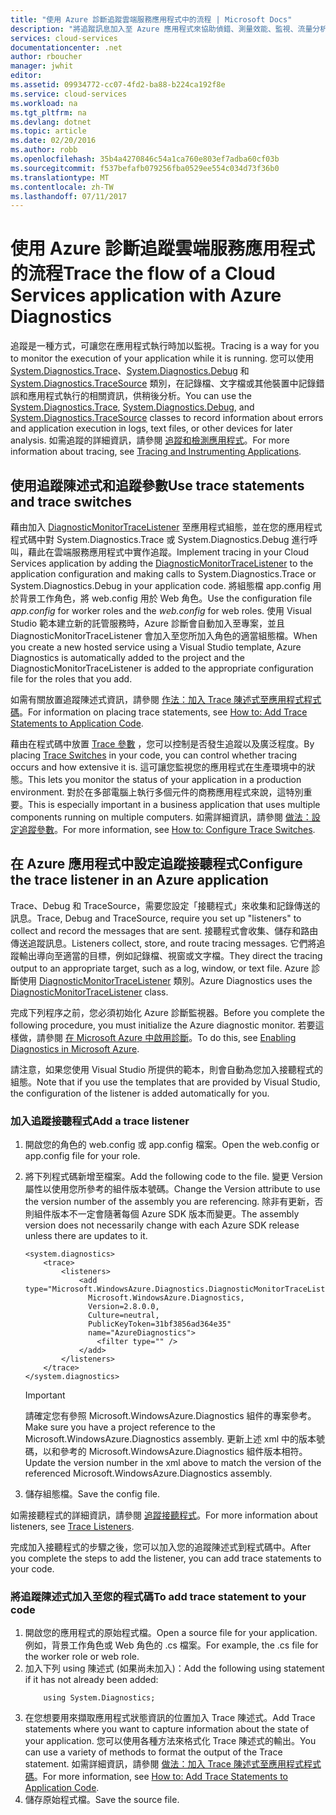```yaml
---
title: "使用 Azure 診斷追蹤雲端服務應用程式中的流程 | Microsoft Docs"
description: "將追蹤訊息加入至 Azure 應用程式來協助偵錯、測量效能、監視、流量分析等等。"
services: cloud-services
documentationcenter: .net
author: rboucher
manager: jwhit
editor: 
ms.assetid: 09934772-cc07-4fd2-ba88-b224ca192f8e
ms.service: cloud-services
ms.workload: na
ms.tgt_pltfrm: na
ms.devlang: dotnet
ms.topic: article
ms.date: 02/20/2016
ms.author: robb
ms.openlocfilehash: 35b4a4270846c54a1ca760e803ef7adba60cf03b
ms.sourcegitcommit: f537befafb079256fba0529ee554c034d73f36b0
ms.translationtype: MT
ms.contentlocale: zh-TW
ms.lasthandoff: 07/11/2017
---
```

# <a name="trace-the-flow-of-a-cloud-services-application-with-azure-diagnostics"></a><span data-ttu-id="cdb24-103">使用 Azure 診斷追蹤雲端服務應用程式的流程</span><span class="sxs-lookup"><span data-stu-id="cdb24-103">Trace the flow of a Cloud Services application with Azure Diagnostics</span></span>
<span data-ttu-id="cdb24-104">追蹤是一種方式，可讓您在應用程式執行時加以監視。</span><span class="sxs-lookup"><span data-stu-id="cdb24-104">Tracing is a way for you to monitor the execution of your application while it is running.</span></span> <span data-ttu-id="cdb24-105">您可以使用 [System.Diagnostics.Trace](https://msdn.microsoft.com/library/system.diagnostics.trace.aspx)、[System.Diagnostics.Debug](https://msdn.microsoft.com/library/system.diagnostics.debug.aspx) 和 [System.Diagnostics.TraceSource](https://msdn.microsoft.com/library/system.diagnostics.tracesource.aspx) 類別，在記錄檔、文字檔或其他裝置中記錄錯誤和應用程式執行的相關資訊，供稍後分析。</span><span class="sxs-lookup"><span data-stu-id="cdb24-105">You can use the [System.Diagnostics.Trace](https://msdn.microsoft.com/library/system.diagnostics.trace.aspx), [System.Diagnostics.Debug](https://msdn.microsoft.com/library/system.diagnostics.debug.aspx), and [System.Diagnostics.TraceSource](https://msdn.microsoft.com/library/system.diagnostics.tracesource.aspx) classes to record information about errors and application execution in logs, text files, or other devices for later analysis.</span></span> <span data-ttu-id="cdb24-106">如需追蹤的詳細資訊，請參閱 [追蹤和檢測應用程式](https://msdn.microsoft.com/library/zs6s4h68.aspx)。</span><span class="sxs-lookup"><span data-stu-id="cdb24-106">For more information about tracing, see [Tracing and Instrumenting Applications](https://msdn.microsoft.com/library/zs6s4h68.aspx).</span></span>

## <a name="use-trace-statements-and-trace-switches"></a><span data-ttu-id="cdb24-107">使用追蹤陳述式和追蹤參數</span><span class="sxs-lookup"><span data-stu-id="cdb24-107">Use trace statements and trace switches</span></span>
<span data-ttu-id="cdb24-108">藉由加入 [DiagnosticMonitorTraceListener](https://msdn.microsoft.com/library/azure/microsoft.windowsazure.diagnostics.diagnosticmonitortracelistener.aspx) 至應用程式組態，並在您的應用程式程式碼中對 System.Diagnostics.Trace 或 System.Diagnostics.Debug 進行呼叫，藉此在雲端服務應用程式中實作追蹤。</span><span class="sxs-lookup"><span data-stu-id="cdb24-108">Implement tracing in your Cloud Services application by adding the [DiagnosticMonitorTraceListener](https://msdn.microsoft.com/library/azure/microsoft.windowsazure.diagnostics.diagnosticmonitortracelistener.aspx) to the application configuration and making calls to System.Diagnostics.Trace or System.Diagnostics.Debug in your application code.</span></span> <span data-ttu-id="cdb24-109">將組態檔 app.config 用於背景工作角色，將 web.config 用於 Web 角色。</span><span class="sxs-lookup"><span data-stu-id="cdb24-109">Use the configuration file *app.config* for worker roles and the *web.config* for web roles.</span></span> <span data-ttu-id="cdb24-110">使用 Visual Studio 範本建立新的託管服務時，Azure 診斷會自動加入至專案，並且 DiagnosticMonitorTraceListener 會加入至您所加入角色的適當組態檔。</span><span class="sxs-lookup"><span data-stu-id="cdb24-110">When you create a new hosted service using a Visual Studio template, Azure Diagnostics is automatically added to the project and the DiagnosticMonitorTraceListener is added to the appropriate configuration file for the roles that you add.</span></span>

<span data-ttu-id="cdb24-111">如需有關放置追蹤陳述式資訊，請參閱 [作法：加入 Trace 陳述式至應用程式程式碼](https://msdn.microsoft.com/library/zd83saa2.aspx)。</span><span class="sxs-lookup"><span data-stu-id="cdb24-111">For information on placing trace statements, see [How to: Add Trace Statements to Application Code](https://msdn.microsoft.com/library/zd83saa2.aspx).</span></span>

<span data-ttu-id="cdb24-112">藉由在程式碼中放置 [Trace 參數](https://msdn.microsoft.com/library/3at424ac.aspx) ，您可以控制是否發生追蹤以及廣泛程度。</span><span class="sxs-lookup"><span data-stu-id="cdb24-112">By placing [Trace Switches](https://msdn.microsoft.com/library/3at424ac.aspx) in your code, you can control whether tracing occurs and how extensive it is.</span></span> <span data-ttu-id="cdb24-113">這可讓您監視您的應用程式在生產環境中的狀態。</span><span class="sxs-lookup"><span data-stu-id="cdb24-113">This lets you monitor the status of your application in a production environment.</span></span> <span data-ttu-id="cdb24-114">對於在多部電腦上執行多個元件的商務應用程式來說，這特別重要。</span><span class="sxs-lookup"><span data-stu-id="cdb24-114">This is especially important in a business application that uses multiple components running on multiple computers.</span></span> <span data-ttu-id="cdb24-115">如需詳細資訊，請參閱 [做法：設定追蹤參數](https://msdn.microsoft.com/library/t06xyy08.aspx)。</span><span class="sxs-lookup"><span data-stu-id="cdb24-115">For more information, see [How to: Configure Trace Switches](https://msdn.microsoft.com/library/t06xyy08.aspx).</span></span>

## <a name="configure-the-trace-listener-in-an-azure-application"></a><span data-ttu-id="cdb24-116">在 Azure 應用程式中設定追蹤接聽程式</span><span class="sxs-lookup"><span data-stu-id="cdb24-116">Configure the trace listener in an Azure application</span></span>
<span data-ttu-id="cdb24-117">Trace、Debug 和 TraceSource，需要您設定「接聽程式」來收集和記錄傳送的訊息。</span><span class="sxs-lookup"><span data-stu-id="cdb24-117">Trace, Debug and TraceSource, require you set up "listeners" to collect and record the messages that are sent.</span></span> <span data-ttu-id="cdb24-118">接聽程式會收集、儲存和路由傳送追蹤訊息。</span><span class="sxs-lookup"><span data-stu-id="cdb24-118">Listeners collect, store, and route tracing messages.</span></span> <span data-ttu-id="cdb24-119">它們將追蹤輸出導向至適當的目標，例如記錄檔、視窗或文字檔。</span><span class="sxs-lookup"><span data-stu-id="cdb24-119">They direct the tracing output to an appropriate target, such as a log, window, or text file.</span></span> <span data-ttu-id="cdb24-120">Azure 診斷使用 [DiagnosticMonitorTraceListener](https://msdn.microsoft.com/library/azure/microsoft.windowsazure.diagnostics.diagnosticmonitortracelistener.aspx) 類別。</span><span class="sxs-lookup"><span data-stu-id="cdb24-120">Azure Diagnostics uses the [DiagnosticMonitorTraceListener](https://msdn.microsoft.com/library/azure/microsoft.windowsazure.diagnostics.diagnosticmonitortracelistener.aspx) class.</span></span>

<span data-ttu-id="cdb24-121">完成下列程序之前，您必須初始化 Azure 診斷監視器。</span><span class="sxs-lookup"><span data-stu-id="cdb24-121">Before you complete the following procedure, you must initialize the Azure diagnostic monitor.</span></span> <span data-ttu-id="cdb24-122">若要這樣做，請參閱 [在 Microsoft Azure 中啟用診斷](cloud-services-dotnet-diagnostics.md)。</span><span class="sxs-lookup"><span data-stu-id="cdb24-122">To do this, see [Enabling Diagnostics in Microsoft Azure](cloud-services-dotnet-diagnostics.md).</span></span>

<span data-ttu-id="cdb24-123">請注意，如果您使用 Visual Studio 所提供的範本，則會自動為您加入接聽程式的組態。</span><span class="sxs-lookup"><span data-stu-id="cdb24-123">Note that if you use the templates that are provided by Visual Studio, the configuration of the listener is added automatically for you.</span></span>

### <a name="add-a-trace-listener"></a><span data-ttu-id="cdb24-124">加入追蹤接聽程式</span><span class="sxs-lookup"><span data-stu-id="cdb24-124">Add a trace listener</span></span>
1. <span data-ttu-id="cdb24-125">開啟您的角色的 web.config 或 app.config 檔案。</span><span class="sxs-lookup"><span data-stu-id="cdb24-125">Open the web.config or app.config file for your role.</span></span>
2. <span data-ttu-id="cdb24-126">將下列程式碼新增至檔案。</span><span class="sxs-lookup"><span data-stu-id="cdb24-126">Add the following code to the file.</span></span> <span data-ttu-id="cdb24-127">變更 Version 屬性以使用您所參考的組件版本號碼。</span><span class="sxs-lookup"><span data-stu-id="cdb24-127">Change the Version attribute to use the version number of the assembly you are referencing.</span></span> <span data-ttu-id="cdb24-128">除非有更新，否則組件版本不一定會隨著每個 Azure SDK 版本而變更。</span><span class="sxs-lookup"><span data-stu-id="cdb24-128">The assembly version does not necessarily change with each Azure SDK release unless there are updates to it.</span></span>
   
    ```
    <system.diagnostics>
        <trace>
            <listeners>
                <add type="Microsoft.WindowsAzure.Diagnostics.DiagnosticMonitorTraceListener,
                  Microsoft.WindowsAzure.Diagnostics,
                  Version=2.8.0.0,
                  Culture=neutral,
                  PublicKeyToken=31bf3856ad364e35"
                  name="AzureDiagnostics">
                    <filter type="" />
                </add>
            </listeners>
        </trace>
    </system.diagnostics>
    ```
   > [!IMPORTANT]
   > <span data-ttu-id="cdb24-129">請確定您有參照 Microsoft.WindowsAzure.Diagnostics 組件的專案參考。</span><span class="sxs-lookup"><span data-stu-id="cdb24-129">Make sure you have a project reference to the Microsoft.WindowsAzure.Diagnostics assembly.</span></span> <span data-ttu-id="cdb24-130">更新上述 xml 中的版本號碼，以和參考的 Microsoft.WindowsAzure.Diagnostics 組件版本相符。</span><span class="sxs-lookup"><span data-stu-id="cdb24-130">Update the version number in the xml above to match the version of the referenced Microsoft.WindowsAzure.Diagnostics assembly.</span></span>
   > 
   > 
3. <span data-ttu-id="cdb24-131">儲存組態檔。</span><span class="sxs-lookup"><span data-stu-id="cdb24-131">Save the config file.</span></span>

<span data-ttu-id="cdb24-132">如需接聽程式的詳細資訊，請參閱 [追蹤接聽程式](https://msdn.microsoft.com/library/4y5y10s7.aspx)。</span><span class="sxs-lookup"><span data-stu-id="cdb24-132">For more information about listeners, see [Trace Listeners](https://msdn.microsoft.com/library/4y5y10s7.aspx).</span></span>

<span data-ttu-id="cdb24-133">完成加入接聽程式的步驟之後，您可以加入您的追蹤陳述式到程式碼中。</span><span class="sxs-lookup"><span data-stu-id="cdb24-133">After you complete the steps to add the listener, you can add trace statements to your code.</span></span>

### <a name="to-add-trace-statement-to-your-code"></a><span data-ttu-id="cdb24-134">將追蹤陳述式加入至您的程式碼</span><span class="sxs-lookup"><span data-stu-id="cdb24-134">To add trace statement to your code</span></span>
1. <span data-ttu-id="cdb24-135">開啟您的應用程式的原始程式檔。</span><span class="sxs-lookup"><span data-stu-id="cdb24-135">Open a source file for your application.</span></span> <span data-ttu-id="cdb24-136">例如，背景工作角色或 Web 角色的 <RoleName>.cs 檔案。</span><span class="sxs-lookup"><span data-stu-id="cdb24-136">For example, the <RoleName>.cs file for the worker role or web role.</span></span>
2. <span data-ttu-id="cdb24-137">加入下列 using 陳述式 (如果尚未加入)：</span><span class="sxs-lookup"><span data-stu-id="cdb24-137">Add the following using statement if it has not already been added:</span></span>
    ```
        using System.Diagnostics;
    ```
3. <span data-ttu-id="cdb24-138">在您想要用來擷取應用程式狀態資訊的位置加入 Trace 陳述式。</span><span class="sxs-lookup"><span data-stu-id="cdb24-138">Add Trace statements where you want to capture information about the state of your application.</span></span> <span data-ttu-id="cdb24-139">您可以使用各種方法來格式化 Trace 陳述式的輸出。</span><span class="sxs-lookup"><span data-stu-id="cdb24-139">You can use a variety of methods to format the output of the Trace statement.</span></span> <span data-ttu-id="cdb24-140">如需詳細資訊，請參閱 [做法：加入 Trace 陳述式至應用程式程式碼](https://msdn.microsoft.com/library/zd83saa2.aspx)。</span><span class="sxs-lookup"><span data-stu-id="cdb24-140">For more information, see [How to: Add Trace Statements to Application Code](https://msdn.microsoft.com/library/zd83saa2.aspx).</span></span>
4. <span data-ttu-id="cdb24-141">儲存原始程式檔。</span><span class="sxs-lookup"><span data-stu-id="cdb24-141">Save the source file.</span></span>

